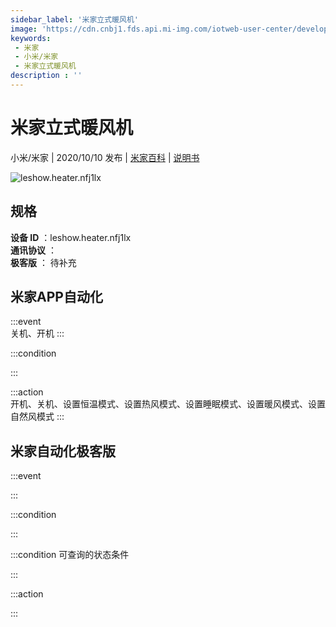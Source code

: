 ```yaml
---
sidebar_label: '米家立式暖风机'
image: 'https://cdn.cnbj1.fds.api.mi-img.com/iotweb-user-center/developer_1679047725853W6BT3OVW.png?GalaxyAccessKeyId=AKVGLQWBOVIRQ3XLEW&Expires=9223372036854775807&Signature=R6aAAbL5bGKBxnBWNSCaRrythSA='
keywords: 
 - 米家
 - 小米/米家
 - 米家立式暖风机
description : ''
---
```

# 米家立式暖风机

小米/米家 | 2020/10/10 发布 | [米家百科](https://home.mi.com/webapp/content/baike/product/index.html?model=leshow.heater.nfj1lx) | [说明书](https://home.mi.com/views/introduction.html?model=leshow.heater.nfj1lx&region=cn)

![leshow.heater.nfj1lx](https://cdn.cnbj1.fds.api.mi-img.com/iotweb-user-center/developer_1679047725853W6BT3OVW.png?GalaxyAccessKeyId=AKVGLQWBOVIRQ3XLEW&Expires=9223372036854775807&Signature=R6aAAbL5bGKBxnBWNSCaRrythSA=)

## 规格  
> 
**设备 ID** ：leshow.heater.nfj1lx  
**通讯协议** ：  
**极客版**  ： 待补充 


## 米家APP自动化  

:::event  
关机、开机
:::

:::condition  

:::

:::action   
开机、关机、设置恒温模式、设置热风模式、设置睡眠模式、设置暖风模式、设置自然风模式
:::

## 米家自动化极客版  

:::event  

:::

:::condition  

:::

:::condition 可查询的状态条件  

:::

:::action  

:::

        
